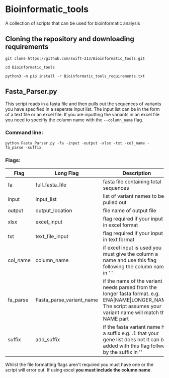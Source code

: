 # Bioinformatic_tools
A collection of scripts that can be used for bioinformatic analysis

## Cloning the repository and downloading requirements
```
git clone https://github.com/swift-213/Bioinformatic_tools.git

cd Bioinformatic_tools

python3 -m pip install -r Bioinformatic_tools_requirements.txt
```
## Fasta_Parser.py
This script reads in a fasta file and then pulls out the sequences of variants you have specified in a seperate input list. 
The input list can be in the form of a text file or an excel file. If you are inputting the variants in an excel file you need to specifiy the column name with the `--column_name` flag.

### Command line:
```
python Fasta_Parser.py -fa -input -output -xlsx -txt -col_name -fa_parse -suffix
```
### Flags:
| Flag | Long Flag | Description | Required |
|-|-|-|-|
| fa | full_fasta_file | fasta file containing total sequences | True |
| input | input_list | list of variant names to be pulled out | True |
| output | output_location | file name of output file | True |
| xlsx | excel_input | flag required if your input is in excel format | False |
| txt | text_file_input | flag required if your input is in text format | False |
| col_name | column_name | if excel input is used you must give the column a name and use this flag following the column name in ' ' | False |
|fa_parse| Fasta_parse_variant_name | if the name of the variant needs parsed from the longer fasta format. e.g. ENA\|NAME\|LONGER_NAME. The script assumes your variant name will match the NAME part | False |
| suffix | add_suffix | if the fasta variant name has a suffix e.g. .1 that your gene list does not it can be added with this flag follwed by the suffix in '' | False |

Whilst the file formatting flags aren't required you must have one or the script will error out. If using excel **you must include the column name**. 

